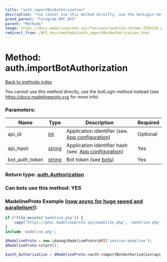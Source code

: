 ```yaml
---
title: "auth.importBotAuthorization"
description: "You cannot use this method directly, use the botLogin method instead (see https://docs.madelineproto.xyz for more info)"
grand_parent: "Telegram RPC API"
parent: "Methods"
image: https://docs.madelineproto.xyz/favicons/android-chrome-256x256.png
redirect_from: /API_docs/methods/auth_importBotAuthorization.html
---
```

# Method: auth.importBotAuthorization
[Back to methods index](index.html)



You cannot use this method directly, use the botLogin method instead (see https://docs.madelineproto.xyz for more info)

### Parameters:

| Name     |    Type       | Description | Required |
|----------|---------------|-------------|----------|
|api\_id|[int](/API_docs/types/int.html) | Application identifier (see. [App configuration](https://core.telegram.org/myapp)) | Optional|
|api\_hash|[string](/API_docs/types/string.html) | Application identifier hash (see. [App configuration](https://core.telegram.org/myapp)) | Yes|
|bot\_auth\_token|[string](/API_docs/types/string.html) | Bot token (see [bots](https://core.telegram.org/bots)) | Yes|


### Return type: [auth.Authorization](/API_docs/types/auth.Authorization.html)

### Can bots use this method: **YES**


### MadelineProto Example ([now async for huge speed and parallelism!](https://docs.madelineproto.xyz/docs/ASYNC.html)):


```php
if (!file_exists('madeline.php')) {
    copy('https://phar.madelineproto.xyz/madeline.php', 'madeline.php');
}
include 'madeline.php';

$MadelineProto = new \danog\MadelineProto\API('session.madeline');
$MadelineProto->start();

$auth_Authorization = $MadelineProto->auth->importBotAuthorization(api_id: int, api_hash: 'string', bot_auth_token: 'string', );
```

